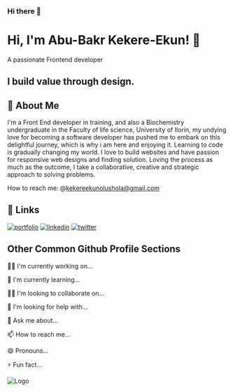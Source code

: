 ### Hi there 👋


# Hi, I'm Abu-Bakr Kekere-Ekun! 👋

 A passionate Frontend developer 

 ## I build value through design.

## 🚀 About Me
I'm a Front End developer in training, and also a Biochemistry undergraduate in the Faculty of life science, University of Ilorin, my undying love for becoming a software developer has pushed me to embark on this delightful journey, which is why i am here and enjoying it. Learning to code is gradually changing my world. I love to build websites and have passion for responsive web designs and finding solution.
Loving the process as much as the outcome, I take a collaborative, creative and strategic approach to solving problems.


How to reach me: @kekereekunolushola@gmail.com

## 🔗 Links
[![portfolio](https://img.shields.io/badge/my_portfolio-000?style=for-the-badge&logo=ko-fi&logoColor=white)](https://my-portfolio.lsdyq-lsaawdy-b.repl.co/)
[![linkedin](https://img.shields.io/badge/linkedin-0A66C2?style=for-the-badge&logo=linkedin&logoColor=white)](https://www.linkedin.com/)
[![twitter](https://img.shields.io/badge/twitter-1DA1F2?style=for-the-badge&logo=twitter&logoColor=white)](https://twitter.com/)


## Other Common Github Profile Sections
👩‍💻 I'm currently working on...

🧠 I'm currently learning...

👯‍♀️ I'm looking to collaborate on...

🤔 I'm looking for help with...

💬 Ask me about...

📫 How to reach me...

😄 Pronouns...

⚡️ Fun fact...


![Logo](https://dev-to-uploads.s3.amazonaws.com/uploads/articles/th5xamgrr6se0x5ro4g6.png)


<!--
**As-Saud/As-Saud** is a ✨ _special_ ✨ repository because its `README.md` (this file) appears on your GitHub profile.

Here are some ideas to get you started:

- 🔭 I’m currently working on ...
- 🌱 I’m currently learning ...
- 👯 I’m looking to collaborate on ...
- 🤔 I’m looking for help with ...
- 💬 Ask me about ...
- 📫 How to reach me: ...
- 😄 Pronouns: ...
- ⚡ Fun fact: ...
-->
